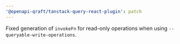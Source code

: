 ```yaml
---
'@openapi-qraft/tanstack-query-react-plugin': patch
---
```


Fixed generation of `invokeFn` for read-only operations when using `--queryable-write-operations`.
